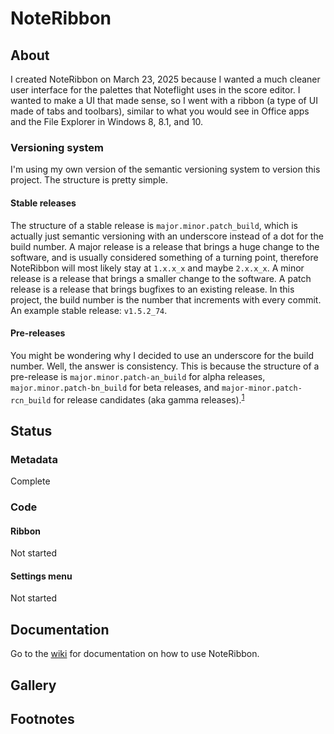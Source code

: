 # NoteRibbon

## About

I created NoteRibbon on March 23, 2025 because I wanted a much cleaner user interface for the palettes that Noteflight uses in the score editor. I wanted to make a UI that made sense, so I went with a ribbon (a type of UI made of tabs and toolbars), similar to what you would see in Office apps and the File Explorer in Windows 8, 8.1, and 10.

### Versioning system

I'm using my own version of the semantic versioning system to version this project. The structure is pretty simple.

#### Stable releases

The structure of a stable release is `major.minor.patch_build`, which is actually just semantic versioning with an underscore instead of a dot for the build number. A major release is a release that brings a huge change to the software, and is usually considered something of a turning point, therefore NoteRibbon will most likely stay at `1.x.x_x` and maybe `2.x.x_x`. A minor release is a release that brings a smaller change to the software. A patch release is a release that brings bugfixes to an existing release. In this project, the build number is the number that increments with every commit. An example stable release: `v1.5.2_74`.

#### Pre-releases

You might be wondering why I decided to use an underscore for the build number. Well, the answer is consistency. This is because the structure of a pre-release is `major.minor.patch-an_build` for alpha releases, `major.minor.patch-bn_build` for beta releases, and `major-minor.patch-rcn_build` for release candidates (aka gamma releases).<sup>[1](#footnotes)</sup>

## Status

### Metadata

Complete

### Code

#### Ribbon

Not started

#### Settings menu

Not started

## Documentation

Go to the [wiki](https://github.com/Unseeable8710/NoteRibbon/wiki) for documentation on how to use NoteRibbon.

## Gallery

## Footnotes
